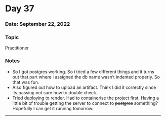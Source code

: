 # Day 37

### Date: September 22, 2022

### Topic

Practitioner

### Notes

- So I got postgres working. So i tried a few different things and it turns out that part where i assigned the db name wasn’t indented properly. So that was fun.
- Also figured out how to upload an artifact. Think I did it correctly since its passing not sure how to double check.
- Tried deploying to render. Had to containerise the project first. Having a little bit of trouble getting the server to connect to ~~postgres~~ something? Hopefully I can get it running tomorrow.

---